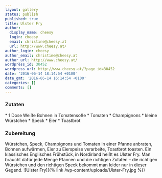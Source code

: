 ```yaml
---
layout: gallery
status: publish
published: true
title: Ulster Fry
author:
  display_name: cheesy
  login: cheesy
  email: christine@cheesy.at
  url: http://www.cheesy.at/
author_login: cheesy
author_email: christine@cheesy.at
author_url: http://www.cheesy.at/
wordpress_id: 30452
wordpress_url: http://www.cheesy.at/?page_id=30452
date: '2016-06-14 18:14:54 +0100'
date_gmt: '2016-06-14 16:14:54 +0100'
categories: []
comments: []
---
```

### Zutaten
\* 1 Dose Weiße Bohnen in Tomatensoße
\* Tomaten
\* Champignons
\* kleine Würstchen
\* Speck
\* Eier
\* Toastbrot
### Zubereitung
Würstchen, Speck, Champignons und Tomaten in einer Pfanne anbraten, Bohnen aufwärmen, Eier zu Eierspeise verarbeite, Toastbrot toasten. Ein klassisches Englisches Frühstück, in Nordirland heißt es Ulster Fry. Man braucht dafür jede Menge Pfannen und die richtigen Zutaten – die richtigen Würstchen und den richtigen Speck bekommt man leider nur in dieser Gegend.
![Ulster Fry]({% link /wp-content/uploads/Ulster-Fry.jpg %})
